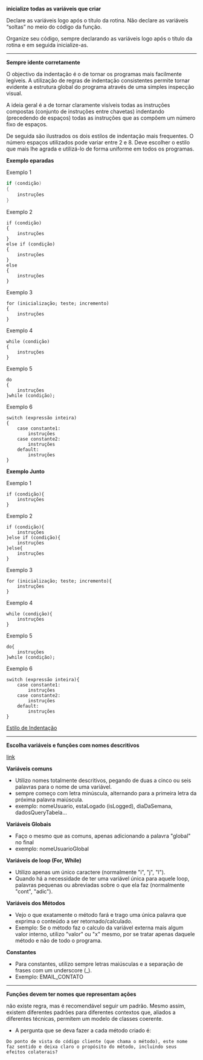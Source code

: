 **inicialize todas as variáveis que criar**

Declare as variáveis logo após o título da rotina. Não declare as variáveis “soltas” no meio do código da função.

Organize seu código, sempre declarando as variáveis logo após o título da rotina e em seguida inicialize-as.

****
**Sempre idente corretamente**

O objectivo da indentação é o de tornar os programas mais facilmente legíveis. A utilização de regras de indentação consistentes permite tornar evidente a estrutura global do programa através de uma simples inspecção visual.

 

A ideia geral é a de tornar claramente visíveis todas as instruções compostas (conjunto de instruções entre chavetas) indentando (precedendo de espaços) todas as instruções que as compõem um número fixo de espaços.

 

De seguida são ilustrados os dois estilos de indentação mais frequentes. O número espaços utilizados pode variar entre 2 e 8. Deve escolher o estilo que mais lhe agrada e utilizá-lo de forma uniforme em todos os programas.

**Exemplo eparadas**

Exemplo 1
```c
if (condição)
{
    instruções
}
```
Exemplo 2
```
if (condição)
{
    instruções
}
else if (condição)
{
    instruções
}
else
{
    instruções
}

```
Exemplo 3
```
for (inicialização; teste; incremento)
{
    instruções
}
```
Exemplo 4
```
while (condição)
{
    instruções
}
```
Exemplo 5
```
do
{
    instruções
}while (condição);
```
Exemplo 6
```
switch (expressão inteira)  
{
    case constante1:
        instruções
    case constante2:
        instruções
    default:
        instruções
}
```
**Exemplo Junto**

Exemplo 1
```
if (condição){
    instruções
}
```
Exemplo 2
```
if (condição){
    instruções
}else if (condição){
    instruções
}else{
    instruções
}

```
Exemplo 3
```
for (inicialização; teste; incremento){
    instruções
}
```
Exemplo 4
```
while (condição){
    instruções
}
```
Exemplo 5
```
do{
    instruções
}while (condição);
```
Exemplo 6
```
switch (expressão inteira){
    case constante1:
        instruções
    case constante2:
        instruções
    default:
        instruções
}
```
[Estilo de Indentação](http://intprogc.pbworks.com/w/page/11211363/Estilo%20Indenta%C3%A7%C3%A3o)
*****
**Escolha variáveis e funções com nomes descritivos**

[link](https://dev.to/gabrielcoelho/como-nomear-variveis-5bao)

**Variáveis comuns**

- Utilizo nomes totalmente descritivos, pegando de duas a cinco ou seis palavras para o nome de uma variável.
- sempre começo com letra minúscula, alternando para a primeira letra da próxima palavra maiúscula.
- exemplo: nomeUsuario, estaLogado (isLogged), diaDaSemana, dadosQueryTabela...

**Variáveis Globais**
- Faço o mesmo que as comuns, apenas adicionando a palavra "global" no final
- exemplo: nomeUsuarioGlobal

**Variáveis de loop (For, While)**

- Utilizo apenas um único caractere (normalmente "i", "j", "l").
- Quando há a necessidade de ter uma variável única para aquele loop, palavras pequenas ou abreviadas sobre o que ela faz (normalmente "cont", "adic").

**Variáveis dos Métodos**

- Vejo o que exatamente o método fará e trago uma única palavra que exprima o conteúdo a ser retornado/calculado.
- Exemplo: Se o método faz o calculo da variável externa mais algum valor interno, utilizo "valor" ou "x" mesmo, por se tratar apenas daquele método e não de todo o programa.
  
**Constantes**

- Para constantes, utilizo sempre letras maiúsculas e a separação de frases com um underscore (_).
- Exemplo: EMAIL_CONTATO

****
**Funções devem ter nomes que representam ações**

não existe regra, mas é recomendável seguir um padrão. Mesmo assim, existem diferentes padrões para diferentes contextos que, aliados a diferentes técnicas, permitem um modelo de classes coerente.

- A pergunta que se deva fazer a cada método criado é:
```
Do ponto de vista do código cliente (que chama o método), este nome faz sentido e deixa claro o propósito do método, incluindo seus efeitos colaterais?
```
